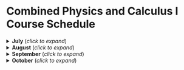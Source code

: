 # Combined Physics and Calculus I Course Schedule

<details>
  <summary><b>July</b> (<i>click to expand</i>)</summary>

### Week 1 (July 17-23)

<details>
  <summary><b>Week 1 Details</b> (<i>click to expand</i>)</summary>

- July 17:
  - Physics: 1.1-1.3 (Nature of Physics, Problem Solving, Standards and Units)
  - Calculus: Functions

- July 18:
  - Physics: 1.4-1.6 (Using Units, Uncertainty, Estimates)
  - Calculus: Inverse Functions

- July 19:
  - Physics: 1.7-1.9 (Vectors and Vector Addition, Components, Unit Vectors)
  - Calculus: Trigonometric Functions

- July 20:
  - Physics: 1.7-1.9 (Vectors and Vector Addition, Components, Unit Vectors) continued
  - Calculus: Solving Trigonometric Equations

- July 21:
  - Physics: 1.10 (Products of Vectors), Review and Practice
  - Calculus: Solving Trigonometric Equations with Calculators (Part I & II)

- July 22:
  - Physics: 2.1-2.3 (Displacement, Time, Velocity, Acceleration)
  - Calculus: Exponential Functions, Logarithm Functions

- July 23:
  - Physics: 2.1-2.3 (Displacement, Time, Velocity, Acceleration) continued
  - Calculus: Exponential and Logarithm Equations, Common Graphs

</details>

### Week 2 (July 24-30)

<details>
  <summary><b>Week 2 Details</b> (<i>click to expand</i>)</summary>

- July 24:
  - Physics: 2.4-2.5 (Constant Acceleration, Freely Falling Objects)
  - Calculus: Tangent Lines and Rates of Change

- July 25:
  - Physics: 2.4-2.5 (Constant Acceleration, Freely Falling Objects) continued
  - Calculus: The Limit

- July 26:
  - Physics: 2.6 (Velocity and Position by Integration)
  - Calculus: One-Sided Limits

- July 27:
  - Physics: 2.6 (Velocity and Position by Integration) continued, Review and Practice
  - Calculus: Limit Properties

- July 28:
  - Physics: 3.1-3.2 (Position, Velocity, and Acceleration Vectors)
  - Calculus: Computing Limits (Day 1)

- July 29:
  - Physics: 3.1-3.2 (Position, Velocity, and Acceleration Vectors) continued
  - Calculus: Computing Limits (Day 2)

- July 30:
  - Physics: 3.3 (Projectile Motion)
  - Calculus: Infinite Limits

</details>

</details>

<details>
  <summary><b>August</b> (<i>click to expand</i>)</summary>

### Week 3 (July 31 - August 6)

<details>
  <summary><b>Week 3 Details</b> (<i>click to expand</i>)</summary>

- July 31:
  - Physics: 3.3 (Projectile Motion) continued
  - Calculus: Limits at Infinity (Part I)

- August 1:
  - Physics: 3.4 (Motion in a Circle)
  - Calculus: Limits at Infinity (Part II)

- August 2:
  - Physics: 3.5 (Relative Velocity)
  - Calculus: Continuity

- August 3:
  - Physics: 3.5 (Relative Velocity) continued, Review and Practice
  - Calculus: The Definition of the Limit

- August 4:
  - Physics: 4.1-4.3 (Force, Newton's First and Second Laws)
  - Calculus: The Definition of the Derivative

- August 5:
  - Physics: 4.1-4.3 (Force, Newton's First and Second Laws) continued
  - Calculus: Interpretation of the Derivative

- August 6:
  - Physics: 4.4-4.5 (Mass and Weight, Newton's Third Law)
  - Calculus: Differentiation Formulas (Day 1)

</details>

### Week 4 (August 7-13)

<details>
  <summary><b>Week 4 Details</b> (<i>click to expand</i>)</summary>

- August 7:
  - Physics: 4.6 (Free-Body Diagrams)
  - Calculus: Differentiation Formulas (Day 2)

- August 8:
  - Physics: 4.6 (Free-Body Diagrams) continued
  - Calculus: Product and Quotient Rule

- August 9:
  - Physics: 4.6 (Free-Body Diagrams) continued, Review and Practice
  - Calculus: Derivatives of Trigonometric Functions

- August 10:
  - Physics: 5.1-5.2 (Equilibrium, Dynamics of Particles)
  - Calculus: Derivatives of Exponential and Logarithm Functions

- August 11:
  - Physics: 5.1-5.2 (Equilibrium, Dynamics of Particles) continued
  - Calculus: Derivatives of Inverse Trigonometric Functions

- August 12:
  - Physics: 5.3 (Friction Forces)
  - Calculus: Derivatives of Hyperbolic Functions

- August 13:
  - Physics: 5.3 (Friction Forces) continued
  - Calculus: Chain Rule (Day 1)

</details>

### Week 5 (August 14-20)

<details>
  <summary><b>Week 5 Details</b> (<i>click to expand</i>)</summary>

- August 14:
  - Physics: 5.4 (Dynamics of Circular Motion)
  - Calculus: Chain Rule (Day 2)

- August 15:
  - Physics: 5.4 (Dynamics of Circular Motion) continued
  - Calculus: Implicit Differentiation

- August 16:
  - Physics: 5.5 (Fundamental Forces of Nature), Review and Practice
  - Calculus: Related Rates

- August 17:
  - Physics: 6.1-6.2 (Work, Kinetic Energy, Work-Energy Theorem)
  - Calculus: Higher Order Derivatives

- August 18:
  - Physics: 6.1-6.2 (Work, Kinetic Energy, Work-Energy Theorem) continued
  - Calculus: Logarithmic Differentiation

- August 19:
  - Physics: 6.3-6.4 (Work with Varying Forces, Power)
  - Calculus: Rates of Change

- August 20:
  - Physics: 6.3-6.4 (Work with Varying Forces, Power) continued
  - Calculus: Critical Points

</details>

### Week 6 (August 21-27)

<details>
  <summary><b>Week 6 Details</b> (<i>click to expand</i>)</summary>

- August 21:
  - Physics: Review and Practice (Work and Kinetic Energy)
  - Calculus: Minimum and Maximum Values

- August 22:
  - Physics: Review and Practice (Work and Kinetic Energy) continued
  - Calculus: Finding Absolute Extrema

- August 23:
  - Physics: 7.1-7.2 (Gravitational and Elastic Potential Energy)
  - Calculus: The Shape of a Graph (Part I)

- August 24:
  - Physics: 7.1-7.2 (Gravitational and Elastic Potential Energy) continued
  - Calculus: The Shape of a Graph (Part II)

- August 25:
  - Physics: 7.3-7.4 (Conservative and Nonconservative Forces, Force and Potential Energy)
  - Calculus: The Mean Value Theorem

- August 26:
  - Physics: 7.3-7.4 (Conservative and Nonconservative Forces, Force and Potential Energy) continued
  - Calculus: Optimization Problems

- August 27:
  - Physics: 7.5 (Energy Diagrams)
  - Calculus: More Optimization Problems

</details>

### Week 7 (August 28 - September 3)

<details>
  <summary><b>Week 7 Details</b> (<i>click to expand</i>)</summary>

- August 28:
  - Physics: 7.5 (Energy Diagrams) continued
  - Calculus: L'Hospital's Rule and Indeterminate Forms

- August 29:
  - Physics: 7.5 (Energy Diagrams) continued, Review and Practice
  - Calculus: Linear Approximations

- August 30:
  - Physics: 8.1-8.2 (Momentum, Impulse, Conservation of Momentum)
  - Calculus: Differentials

- August 31:
  - Physics: 8.1-8.2 (Momentum, Impulse, Conservation of Momentum) continued
  - Calculus: Newton's Method

</details>

</details>

<details>
  <summary><b>September</b> (<i>click to expand</i>)</summary>

### Week 7 (August 28 - September 3) - Continued

<details>
  <summary><b>Week 7 Details (Continued)</b> (<i>click to expand</i>)</summary>

- September 1:
  - Physics: 8.3-8.4 (Momentum Conservation in Collisions, Elastic Collisions)
  - Calculus: Business Applications

- September 2:
  - Physics: 8.3-8.4 (Momentum Conservation in Collisions, Elastic Collisions) continued
  - Calculus: Indefinite Integrals

- September 3:
  - Physics: 8.5-8.6 (Center of Mass, Rocket Propulsion)
  - Calculus: Computing Indefinite Integrals

</details>

### Week 8 (September 4-10)

<details>
  <summary><b>Week 8 Details</b> (<i>click to expand</i>)</summary>

- September 4:
  - Physics: 8.5-8.6 (Center of Mass, Rocket Propulsion) continued
  - Calculus: Substitution Rule for Indefinite Integrals

- September 5:
  - Physics: Review and Practice (Momentum, Impulse, and Collisions)
  - Calculus: More Substitution Rule

- September 6:
  - Physics: 9.1-9.3 (Angular Kinematics)
  - Calculus: Area Problem

- September 7:
  - Physics: 9.1-9.3 (Angular Kinematics) continued
  - Calculus: Definition of the Definite Integral

- September 8:
  - Physics: 9.4-9.5 (Energy in Rotational Motion, Parallel-Axis Theorem)
  - Calculus: Computing Definite Integrals

- September 9:
  - Physics: 9.4-9.5 (Energy in Rotational Motion, Parallel-Axis Theorem) continued
  - Calculus: Substitution Rule for Definite Integrals

- September 10:
  - Physics: 9.6 (Moment-of-Inertia Calculations)
  - Calculus: Average Function Value

</details>

### Week 9 (September 11-17)

<details>
  <summary><b>Week 9 Details</b> (<i>click to expand</i>)</summary>

- September 11:
  - Physics: 9.6 (Moment-of-Inertia Calculations) continued
  - Calculus: Area Between Curves

- September 12:
  - Physics: 9.6 (Moment-of-Inertia Calculations) continued, Review and Practice
  - Calculus: Volumes of Solids of Revolution / Method of Rings

- September 13:
  - Physics: 10.1-10.3 (Torque, Rigid Body Rotation)
  - Calculus: Volumes of Solids of Revolution / Method of Cylinders

- September 14:
  - Physics: 10.1-10.3 (Torque, Rigid Body Rotation) continued
  - Calculus: More Volume Problems

- September 15:
  - Physics: 10.4-10.5 (Work and Power in Rotational Motion, Angular Momentum)
  - Calculus: Work

- September 16:
  - Physics: 10.4-10.5 (Work and Power in Rotational Motion, Angular Momentum) continued
  - Calculus: Review and Practice

- September 17:
  - Physics: 10.6-10.7 (Conservation of Angular Momentum, Gyroscopes)
  - Calculus: Review and Practice

</details>

### Week 10 (September 18-24)

<details>
  <summary><b>Week 10 Details</b> (<i>click to expand</i>)</summary>

- September 18:
  - Physics: 10.6-10.7 (Conservation of Angular Momentum, Gyroscopes) continued
  - Calculus: Final Review and Exam Preparation

- September 19-20:
  - Physics: Review and Practice (Dynamics of Rotational Motion)
  - Calculus: Final Review and Exam Preparation

- September 21:
  - Physics: 11.1-11.2 (Conditions for Equilibrium, Center of Gravity)
  - Calculus: Final Review and Exam Preparation

- September 22:
  - Physics: 11.3-11.4 (Solving Equilibrium Problems, Stress and Strain)
  - Calculus: Final Review and Exam Preparation

- September 23:
  - Physics: 11.3-11.4 (Solving Equilibrium Problems, Stress and Strain) continued
  - Calculus: Final Review and Exam Preparation

- September 24:
  - Physics: 11.5 (Elasticity and Plasticity)
  - Calculus: Final Review and Exam Preparation

</details>

### Week 11 (September 25 - October 1)

<details>
  <summary><b>Week 11 Details</b> (<i>click to expand</i>)</summary>

- September 25-26:
  - Physics: 11.5 (Elasticity and Plasticity), Review and Practice

- September 26:
  - Physics: 12.1-12.2 (Gases, Liquids, Density, Pressure in Fluids)

- September 27-28:
  - Physics: 12.3-12.4 (Buoyancy, Fluid Flow)

- September 29:
  - Physics: 12.5-12.6 (Bernoulli's Equation, Viscosity)

- September 30 - October 1:
  - Physics: 12.5-12.6 (Bernoulli's Equation, Viscosity), Review and Practice

</details>

</details>

<details>
  <summary><b>October</b> (<i>click to expand</i>)</summary>

### Week 12 (October 2-8)

<details>
  <summary><b>Week 12 Details</b> (<i>click to expand</i>)</summary>

- October 2-3:
  - Physics: 13.1-13.3 (Newton's Law of Gravitation, Weight, Gravitational
